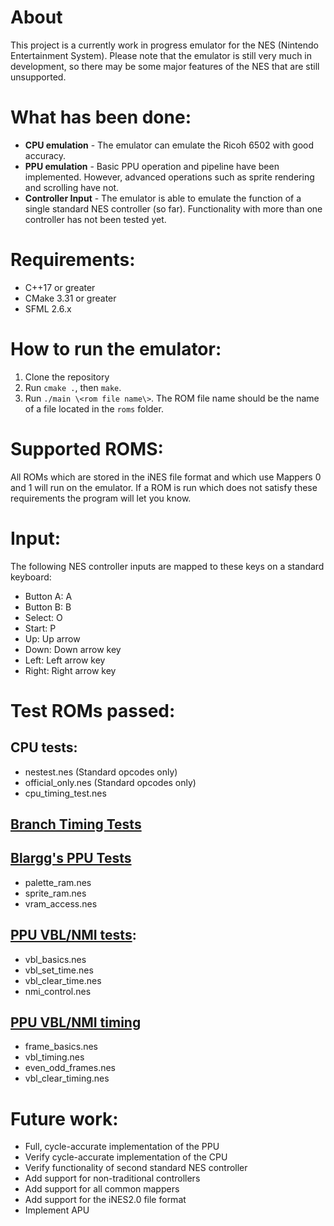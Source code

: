 
# About

This project is a currently work in progress emulator for the NES (Nintendo Entertainment System). Please note that the emulator is still very much in development, so there may be some major features of the NES that are still unsupported.

# What has been done:

- **CPU emulation** - 
  The emulator can emulate the Ricoh 6502 with good accuracy.
- **PPU emulation** -
  Basic PPU operation and pipeline have been implemented. However, advanced operations such as sprite rendering and scrolling have not.
- **Controller Input** -
  The emulator is able to emulate the function of a single standard NES controller (so far). Functionality with more than one controller has not been tested yet.

# Requirements:

- C++17 or greater
- CMake 3.31 or greater
- SFML 2.6.x

# How to run the emulator:

1. Clone the repository
2. Run ```cmake .```, then ```make```.
3. Run ```./main \<rom file name\>```. The ROM file name should be the name of a file located in the ```roms``` folder.

# Supported ROMS:

All ROMs which are stored in the iNES file format and which use Mappers 0 and 1 will run on the emulator. If a ROM is run which does not satisfy these requirements the program will let you know.

# Input:

The following NES controller inputs are mapped to these keys on a standard keyboard:

- Button A: A
- Button B: B
- Select: O
- Start: P
- Up: Up arrow
- Down: Down arrow key
- Left: Left arrow key
- Right: Right arrow key

# Test ROMs passed:

## CPU tests:

- nestest.nes (Standard opcodes only)
- official_only.nes (Standard opcodes only)
- cpu_timing_test.nes

## [Branch Timing Tests](https://github.com/christopherpow/nes-test-roms/tree/master/branch_timing_tests)

## [Blargg's PPU Tests](https://github.com/christopherpow/nes-test-roms/tree/master/blargg_ppu_tests_2005.09.15b)

- palette_ram.nes
- sprite_ram.nes
- vram_access.nes

## [PPU VBL/NMI tests](https://github.com/christopherpow/nes-test-roms/tree/master/ppu_vbl_nmi):

- vbl_basics.nes
- vbl_set_time.nes
- vbl_clear_time.nes
- nmi_control.nes

## [PPU VBL/NMI timing](https://github.com/christopherpow/nes-test-roms/tree/master/vbl_nmi_timing)

- frame_basics.nes
- vbl_timing.nes
- even_odd_frames.nes
- vbl_clear_timing.nes

# Future work:

- Full, cycle-accurate implementation of the PPU
- Verify cycle-accurate implementation of the CPU
- Verify functionality of second standard NES controller
- Add support for non-traditional controllers
- Add support for all common mappers
- Add support for the iNES2.0 file format
- Implement APU
